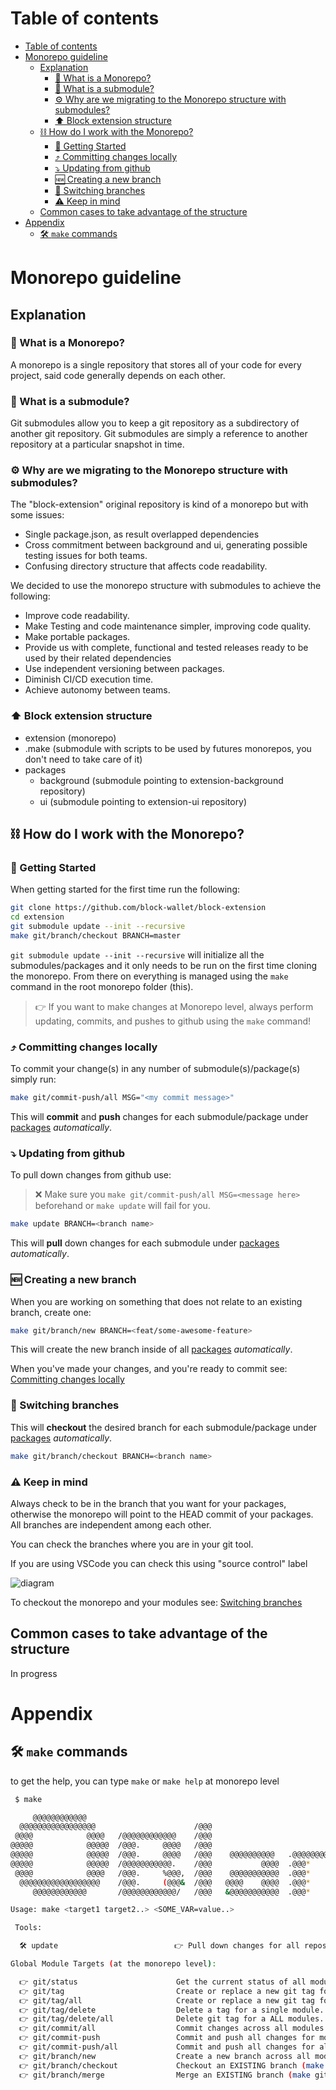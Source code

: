 # Table of contents

- [Table of contents](#table-of-contents)
- [Monorepo guideline](#monorepo-guideline)
  - [Explanation](#explanation)
    - [🧰 What is a Monorepo?](#-what-is-a-monorepo)
    - [🧰 What is a submodule?](#-what-is-a-submodule)
    - [⚙️ Why are we migrating to the Monorepo structure with submodules?](#️-why-are-we-migrating-to-the-monorepo-structure-with-submodules)
    - [⬆ Block extension structure](#-block-extension-structure)
  - [⛓ How do I work with the Monorepo?](#-how-do-i-work-with-the-monorepo)
    - [🚉 Getting Started](#-getting-started)
    - [⤴ Committing changes locally](#-committing-changes-locally)
    - [⤵ Updating from github](#-updating-from-github)
    - [🆕 Creating a new branch](#-creating-a-new-branch)
    - [📇 Switching branches](#-switching-branches)
    - [⚠️ Keep in mind](#️-keep-in-mind)
  - [Common cases to take advantage of the structure](#common-cases-to-take-advantage-of-the-structure)
- [Appendix](#appendix)
  - [🛠 `make` commands](#-make-commands)

# Monorepo guideline

## Explanation

### 🧰 What is a Monorepo?

A monorepo is a single repository that stores all of your code for every project, said code generally depends on each other.

### 🧰 What is a submodule?

Git submodules allow you to keep a git repository as a subdirectory of another git repository. Git submodules are simply a reference to another repository at a particular snapshot in time.

### ⚙️ Why are we migrating to the Monorepo structure with submodules?

The "block-extension" original repository is kind of a monorepo but with some issues:

- Single package.json, as result overlapped dependencies
- Cross commitment between background and ui, generating possible testing issues for both teams.
- Confusing directory structure that affects code readability.

We decided to use the monorepo structure with submodules to achieve the following:

- Improve code readability.
- Make Testing and code maintenance simpler, improving code quality.
- Make portable packages.
- Provide us with complete, functional and tested releases ready to be used by their related dependencies
- Use independent versioning between packages.
- Diminish CI/CD execution time.
- Achieve autonomy between teams.

### ⬆ Block extension structure

- extension (monorepo)
- .make (submodule with scripts to be used by futures monorepos, you don't need to take care of it)
- packages
  - background (submodule pointing to extension-background repository)
  - ui (submodule pointing to extension-ui repository)

## ⛓ How do I work with the Monorepo?

### 🚉 Getting Started

When getting started for the first time run the following:

```bash
git clone https://github.com/block-wallet/block-extension
cd extension
git submodule update --init --recursive
make git/branch/checkout BRANCH=master
```

`git submodule update --init --recursive` will initialize all the submodules/packages and it only needs to be run on the first time cloning the monorepo.
From there on everything is managed using the `make` command in the root monorepo folder (this).

> 👉 If you want to make changes at Monorepo level, always perform updating, commits, and pushes to github using the `make` command!

### ⤴ Committing changes locally

To commit your change(s) in any number of submodule(s)/package(s) simply run:

```bash
make git/commit-push/all MSG="<my commit message>"
```

This will **commit** and **push** changes for each submodule/package under [packages](../packages) _automatically_.

### ⤵ Updating from github

To pull down changes from github use:

> ❌ Make sure you `make git/commit-push/all MSG=<message here>` beforehand
> or `make update` will fail for you.

```bash
make update BRANCH=<branch name>
```

This will **pull** down changes for each submodule under [packages](../packages) _automatically_.

### 🆕 Creating a new branch

When you are working on something that does not relate to an existing branch, create one:

```bash
make git/branch/new BRANCH=<feat/some-awesome-feature>
```

This will create the new branch inside of all [packages](../packages) _automatically_.

When you've made your changes, and you're ready to commit see: [Committing changes locally](#-committing-changes-locally)

### 📇 Switching branches

This will **checkout** the desired branch for each submodule/package under [packages](../packages) _automatically_.

```bash
make git/branch/checkout BRANCH=<branch name>
```

### ⚠️ Keep in mind

Always check to be in the branch that you want for your packages, otherwise the monorepo will point to the HEAD commit of your packages. All branches are independent among each other.

You can check the branches where you are in your git tool.

If you are using VSCode you can check this using "source control" label

![diagram](branches.png)

To checkout the monorepo and your modules see: [Switching branches](#-switching-branches)

## Common cases to take advantage of the structure

In progress

# Appendix

## 🛠 `make` commands

to get the help, you can type `make` or `make help` at monorepo level

```bash
 $ make

     @@@@@@@@@@@@
  @@@@@@@@@@@@@@@@@                      /@@@                                 @@@/
 @@@@            @@@@   /@@@@@@@@@@@@    /@@@                                 @@@/
@@@@@            @@@@@  /@@@.     @@@@   /@@@                                 @@@/
@@@@@            @@@@@  /@@@.     @@@@   /@@@    @@@@@@@@@@   .@@@@@@@@@@@.   @@@/  @@@@%
@@@@@            @@@@@  /@@@@@@@@@@@.    /@@@           @@@@  .@@@*    @@@@   @@@/@@@@*
 @@@@            @@@@   /@@@.     %@@@,  /@@@    @@@@@@@@@@@  .@@@*    @@@@   @@@@@@@@
  @@@@@@@@@@@@@@@@@@    /@@@.     (@@@&  /@@@   @@@@    @@@@  .@@@*    @@@@   @@@@ *@@@@
     @@@@@@@@@@@@       /@@@@@@@@@@@@/   /@@@   &@@@@@@@@@@@  .@@@*    @@@@   @@@/   @@@@*

Usage: make <target1 target2..> <SOME_VAR=value..>

 Tools:

  🛠 update                          👉 Pull down changes for all repositories.

Global Module Targets (at the monorepo level):

  👉 git/status                      Get the current status of all modules (make git/branch/show).
  👉 git/tag                         Create or replace a new git tag for a single module.
  👉 git/tag/all                     Create or replace a new git tag for a ALL modules.
  👉 git/tag/delete                  Delete a tag for a single module.
  👉 git/tag/delete/all              Delete git tag for a ALL modules.
  👉 git/commit/all                  Commit changes across all modules (does not push!).
  👉 git/commit-push                 Commit and push all changes for module (make git/commit-push MOD=some-module-name MSG="my changes").
  👉 git/commit-push/all             Commit and push all changes for all submodules (make git/commit-push/all MSG="my changes").
  👉 git/branch/new                  Create a new branch across all modules (make git/branch BRANCH=awesome-branch).
  👉 git/branch/checkout             Checkout an EXISTING branch (make git/branch/checkout BRANCH=master).
  👉 git/branch/merge                Merge an EXISTING branch (make git/branch/merge BRANCH=master).

```
